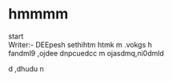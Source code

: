 # hmmmm
start
<br>
Writer:- DEEpesh sethihtm
htmk m  .vokgs h  
fandml9   ,ojdee dnpcuedcc m  ojasdmq,ni0dmld 

d ,dhudu n 
